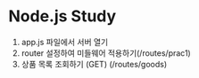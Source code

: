 # Node.js Study

1. app.js 파일에서 서버 열기
2. router 설정하여 미들웨어 적용하기(/routes/prac1)
3. 상품 목록 조회하기 (GET) (/routes/goods)
